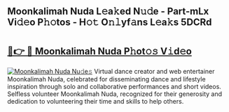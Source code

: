 ## Moonkalimah Nuda L𝚎a𝚔ed N𝚞𝚍e - Part-mLx Vi𝚍𝚎o P𝚑𝚘tos - H𝚘𝚝 O𝚗𝚕yf𝚊ns L𝚎a𝚔s 5DCRd

# <h2><a href="http://kfblar.oniu.top/?m=Moonkalimah+Nuda">🔗👉 🔴 Moonkalimah Nuda P𝚑ot𝚘𝚜 V𝚒d𝚎o</a></h2>

[![Moonkalimah Nuda Nu𝚍e𝚜](https://i.imgur.com/0qMVB7G.gif)](http://kfblar.oniu.top/?m=Moonkalimah+Nuda)
Virtual dance creator and web entertainer Moonkalimah Nuda, celebrated for disseminating dance and lifestyle inspiration through solo and collaborative performances and short videos. Selfless volunteer Moonkalimah Nuda, recognized for their generosity and dedication to volunteering their time and skills to help others.  
